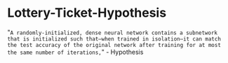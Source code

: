 # Lottery-Ticket-Hypothesis
"`A randomly-initialized, dense neural network contains a subnetwork that is initialized such that—when trained in isolation—it can match the test accuracy of the original network after training for at most the same number of iterations,`" - Hypothesis

